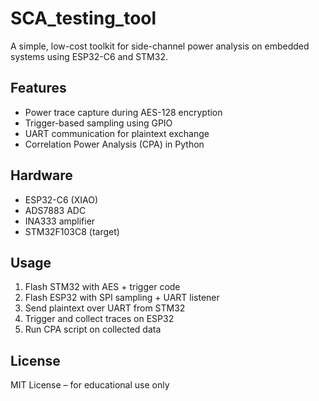 # SCA_testing_tool


A simple, low-cost toolkit for side-channel power analysis on embedded systems using ESP32-C6 and STM32.

## Features

- Power trace capture during AES-128 encryption
- Trigger-based sampling using GPIO
- UART communication for plaintext exchange
- Correlation Power Analysis (CPA) in Python

## Hardware

- ESP32-C6 (XIAO)
- ADS7883 ADC
- INA333 amplifier
- STM32F103C8 (target)

## Usage

1. Flash STM32 with AES + trigger code
2. Flash ESP32 with SPI sampling + UART listener
3. Send plaintext over UART from STM32
4. Trigger and collect traces on ESP32
5. Run CPA script on collected data

## License

MIT License – for educational use only
